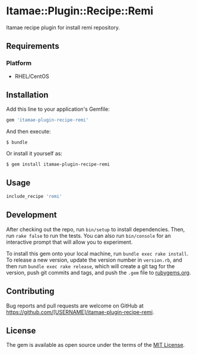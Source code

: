 # Itamae::Plugin::Recipe::Remi

Itamae recipe plugin for install remi repository.

## Requirements

### Platform

- RHEL/CentOS

## Installation

Add this line to your application's Gemfile:

```ruby
gem 'itamae-plugin-recipe-remi'
```

And then execute:

    $ bundle

Or install it yourself as:

    $ gem install itamae-plugin-recipe-remi

## Usage

```ruby
include_recipe 'remi'
```

## Development

After checking out the repo, run `bin/setup` to install dependencies. Then, run `rake false` to run the tests. You can also run `bin/console` for an interactive prompt that will allow you to experiment.

To install this gem onto your local machine, run `bundle exec rake install`. To release a new version, update the version number in `version.rb`, and then run `bundle exec rake release`, which will create a git tag for the version, push git commits and tags, and push the `.gem` file to [rubygems.org](https://rubygems.org).

## Contributing

Bug reports and pull requests are welcome on GitHub at https://github.com/[USERNAME]/itamae-plugin-recipe-remi.


## License

The gem is available as open source under the terms of the [MIT License](http://opensource.org/licenses/MIT).

